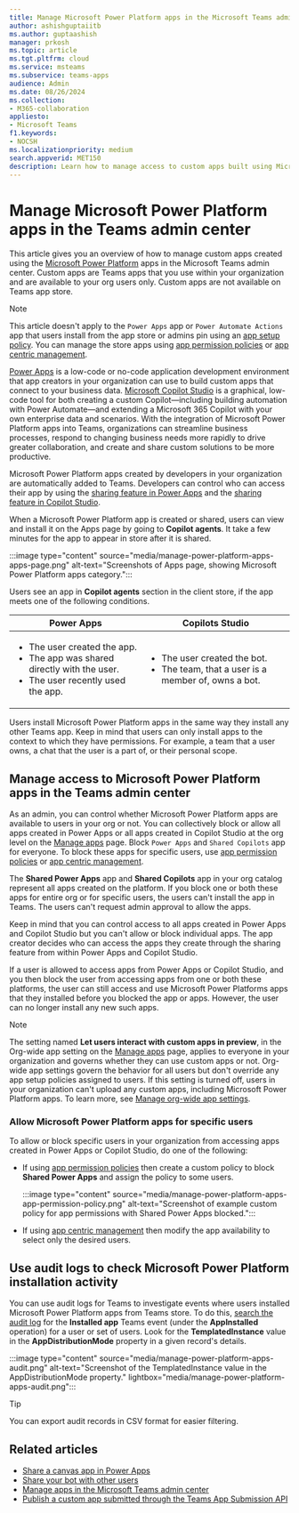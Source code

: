 ```yaml
---
title: Manage Microsoft Power Platform apps in the Microsoft Teams admin center
author: ashishguptaiitb
ms.author: guptaashish
manager: prkosh
ms.topic: article
ms.tgt.pltfrm: cloud
ms.service: msteams
ms.subservice: teams-apps
audience: Admin
ms.date: 08/26/2024
ms.collection: 
- M365-collaboration
appliesto: 
- Microsoft Teams
f1.keywords:
- NOCSH
ms.localizationpriority: medium
search.appverid: MET150
description: Learn how to manage access to custom apps built using Microsoft Power Platform in the Teams admin center.
---
```


# Manage Microsoft Power Platform apps in the Teams admin center

This article gives you an overview of how to manage custom apps created using the [Microsoft Power Platform](https://www.microsoft.com/power-platform/) apps in the Microsoft Teams admin center. Custom apps are Teams apps that you use within your organization and are available to your org users only. Custom apps are not available on Teams app store.

> [!NOTE]
> This article doesn't apply to the `Power Apps` app or `Power Automate Actions` app that users install from the app store or admins pin using an [app setup policy](teams-app-setup-policies.md). You can manage the store apps using [app permission policies](teams-app-permission-policies.md) or [app centric management](app-centric-management.md).

[Power Apps](https://www.microsoft.com/power-platform/products/power-apps) is a low-code or no-code application development environment that app creators in your organization can use to build custom apps that connect to your business data. [Microsoft Copilot Studio](/microsoft-copilot-studio/fundamentals-what-is-copilot-studio) is a graphical, low-code tool for both creating a custom Copilot—including building automation with Power Automate—and extending a Microsoft 365 Copilot with your own enterprise data and scenarios. With the integration of Microsoft Power Platform apps into Teams, organizations can streamline business processes, respond to changing business needs more rapidly to drive greater collaboration, and create and share custom solutions to be more productive.  

Microsoft Power Platform apps created by developers in your organization are automatically added to Teams. Developers can control who can access their app by using the [sharing feature in Power Apps](/powerapps/maker/canvas-apps/share-app) and the [sharing feature in Copilot Studio](/microsoft-copilot-studio/admin-share-bots).

When a Microsoft Power Platform app is created or shared, users can view and install it on the Apps page by going to **Copilot agents**. It take a few minutes for the app to appear in store after it is shared.

:::image type="content" source="media/manage-power-platform-apps-apps-page.png" alt-text="Screenshots of Apps page, showing Microsoft Power Platform apps category.":::

Users see an app in **Copilot agents** section in the client store, if the app meets one of the following conditions.

| Power Apps | Copilots Studio |
|------------|-----------------|
|<ul><li>The user created the app.</li><li>The app was shared directly with the user.</li><li>The user recently used the app. </li></ul>| <ul><li>The user created the bot.</li><li>The team, that a user is a member of, owns a bot. </li></ul>  |

Users install Microsoft Power Platform apps in the same way they install any other Teams app. Keep in mind that users can only install apps to the context to which they have permissions. For example, a team that a user owns, a chat that the user is a part of, or their personal scope.

## Manage access to Microsoft Power Platform apps in the Teams admin center

As an admin, you can control whether Microsoft Power Platform apps are available to users in your org or not. You can collectively block or allow all apps created in Power Apps or all apps created in Copilot Studio at the org level on the [Manage apps](manage-apps.md) page. Block `Power Apps` and `Shared Copilots` app for everyone. To block these apps for specific users, use [app permission policies](teams-app-permission-policies.md) or [app centric management](app-centric-management.md).

The **Shared Power Apps** app and **Shared Copilots** app in your org catalog represent all apps created on the platform. If you block one or both these apps for entire org or for specific users, the users can't install the app in Teams. The users can't request admin approval to allow the apps.

Keep in mind that you can control access to all apps created in Power Apps and Copilot Studio but you can't allow or block individual apps. The app creator decides who can access the apps they create through the sharing feature from within Power Apps and Copilot Studio.

If a user is allowed to access apps from Power Apps or Copilot Studio, and you then block the user from accessing apps from one or both these platforms, the user can still access and use Microsoft Power Platforms apps that they installed before you blocked the app or apps. However, the user can no longer install any new such apps.

> [!NOTE]
> The setting named **Let users interact with custom apps in preview**, in the Org-wide app setting on the [Manage apps](manage-apps.md) page, applies to everyone in your organization and governs whether they can use custom apps or not. Org-wide app settings govern the behavior for all users but don't override any app setup policies assigned to users. If this setting is turned off, users in your organization can't upload any custom apps, including Microsoft Power Platform apps. To learn more, see [Manage org-wide app settings](manage-apps.md#manage-org-wide-app-settings).

### Allow Microsoft Power Platform apps for specific users

To allow or block specific users in your organization from accessing apps created in Power Apps or Copilot Studio, do one of the following:

* If using [app permission policies](teams-app-permission-policies.md) then create a custom policy to block **Shared Power Apps** and assign the policy to some users.

   :::image type="content" source="media/manage-power-platform-apps-app-permission-policy.png" alt-text="Screenshot of example custom policy for app permissions with Shared Power Apps blocked.":::

* If using [app centric management](app-centric-management.md) then modify the app availability to select only the desired users.

## Use audit logs to check Microsoft Power Platform installation activity

You can use audit logs for Teams to investigate events where users installed Microsoft Power Platform apps from Teams store. To do this, [search the audit log](/purview/audit-teams-audit-log-events) for the **Installed app** Teams event (under the **AppInstalled** operation) for a user or set of users. Look for the **TemplatedInstance** value in the **AppDistributionMode** property in a given record's details.

:::image type="content" source="media/manage-power-platform-apps-audit.png" alt-text="Screenshot of the TemplatedInstance value in the AppDistributionMode property." lightbox="media/manage-power-platform-apps-audit.png":::

> [!TIP]
> You can export audit records in CSV format for easier filtering.

## Related articles

* [Share a canvas app in Power Apps](/power-apps/maker/canvas-apps/share-app)
* [Share your bot with other users](/microsoft-copilot-studio/admin-share-bots)
* [Manage apps in the Microsoft Teams admin center](manage-apps.md)
* [Publish a custom app submitted through the Teams App Submission API](submit-approve-custom-apps.md)
